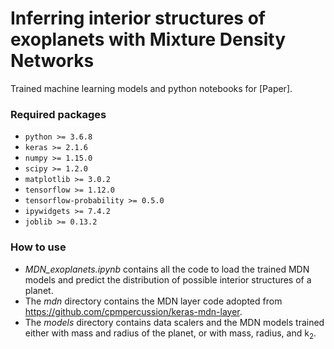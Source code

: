 # Inferring interior structures of exoplanets with Mixture Density Networks

Trained machine learning models and python notebooks for [Paper].

### Required packages

- ``python >= 3.6.8``
- ``keras >= 2.1.6``
- ``numpy >= 1.15.0``
- ``scipy >= 1.2.0``
- ``matplotlib >= 3.0.2``
- ``tensorflow >= 1.12.0``
- ``tensorflow-probability >= 0.5.0``
- ``ipywidgets >= 7.4.2``
- ``joblib >= 0.13.2``

### How to use

* *MDN_exoplanets.ipynb* contains all the code to load the trained MDN models and predict the distribution of possible interior structures of a planet.
* The *mdn* directory contains the MDN layer code adopted from <https://github.com/cpmpercussion/keras-mdn-layer>.
* The *models* directory contains data scalers and the MDN models trained either with mass and radius of the planet, or with mass, radius, and k<sub>2</sub>.
